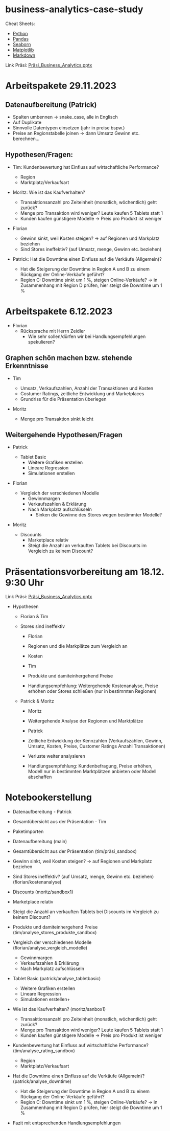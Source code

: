 # business-analytics-case-study

Cheat Sheets:

- [Python](https://github.com/FavioVazquez/ds-cheatsheets/blob/master/Python/Python_Crash_Course/Beginners-Python-Cheat-Sheet.pdfF)
- [Pandas](https://pandas.pydata.org/Pandas_Cheat_Sheet.pdf)
- [Seaborn](https://images.datacamp.com/image/upload/v1676302629/Marketing/Blog/Seaborn_Cheat_Sheet.pdf)
- [Matplotlib](https://matplotlib.org/cheatsheets/)
- [Markdown](https://github.com/adam-p/markdown-here/wiki/Markdown-Cheatsheet)

Link Präsi: [Präsi_Business_Analytics.pptx](https://fhbi-my.sharepoint.com/:p:/g/personal/tim_strulik_fhbi_onmicrosoft_com/EV1QVUrv73JBpa6JS5QQSeEBPm-4y6tKjFnK5epyjhhUjw?e=2MNd61)

# Arbeitspakete 29.11.2023

## Datenaufbereitung (Patrick)

- Spalten umbennen → snake_case, alle in Englisch
- Auf Duplikate
- Sinnvolle Datentypen einsetzen (jahr in preise bspw.)
- Preise an Regionstabelle joinen → dann Umsatz Gewinn etc. berechnen...

## Hypothesen/Fragen:

- Tim: Kundenbewertung hat Einfluss auf wirtschaftliche Performance?

  - Region
  - Marktplatz/Verkaufsart
- Moritz: Wie ist das Kaufverhalten?

  - Transaktionsanzahl pro Zeiteinheit (monatlich, wöchentlich) geht zurück?
  - Menge pro Transaktion wird weniger? Leute kaufen 5 Tablets statt 1
  - Kunden kaufen günstigere Modelle → Preis pro Produkt ist weniger
- Florian

  - Gewinn sinkt, weil Kosten steigen? → auf Regionen und Markplatz beziehen
  - Sind Stores ineffektiv? (auf Umsatz, menge, Gewinn etc. beziehen)
- Patrick: Hat die Downtime einen Einfluss auf die Verkäufe (Allgemein)?

  - Hat die Steigerung der Downtime in Region A und B zu einem Rückgang der Online-Verkäufe geführt?
  - Region C: Downtime sinkt um 1 %, steigen Online-Verkäufe? → in Zusammenhang mit Region D prüfen, hier steigt die Downtime um 1 %

# Arbeitspakete 6.12.2023

- Florian
  - Rücksprache mit Herrn Zeidler
    - Wie sehr sollen/dürfen wir bei Handlungsempfehlungen spekulieren?

## Graphen schön machen bzw. stehende Erkenntnisse

- Tim

  - Umsatz, Verkaufszahlen, Anzahl der Transaktionen und Kosten
  - Costumer Ratings, zeitliche Entwicklung und Marketplaces
  - Grundriss für die Präsentation überlegen
- Moritz

  - Menge pro Transaktion sinkt leicht

## Weitergehende Hypothesen/Fragen

- Patrick

  - Tablet Basic
    - Weitere Grafiken erstellen
    - Lineare Regression
    - Simulationen erstellen
- Florian

  - Vergleich der verschiedenen Modelle
    - Gewinnmargen
    - Verkaufszahlen & Erklärung
    - Nach Markplatz aufschlüsseln
      - Sinken die Gewinne des Stores wegen bestimmter Modelle?
- Moritz

  - Discounts
    - Marketplace relativ
    - Steigt die Anzahl an verkauften Tablets bei Discounts im Vergleich zu keinem Discount?

# Präsentationsvorbereitung am 18.12. 9:30 Uhr

Link Präsi: [Präsi_Business_Analytics.pptx](https://fhbi-my.sharepoint.com/:p:/g/personal/tim_strulik_fhbi_onmicrosoft_com/EV1QVUrv73JBpa6JS5QQSeEBPm-4y6tKjFnK5epyjhhUjw?e=2MNd61)

- Hypothesen

  - Florian & Tim
  - Stores sind ineffektiv
    - Florian
    - Regionen und die Markplätze zum Vergleich an
    - Kosten

    - Tim
    - Produkte und damiteinhergehend Preise

    - Handlungsempfehlung: Weitergehende Kostenanalyse, Preise erhöhen oder Stores schließen (nur in bestimmten Regionen)

  - Patrick & Moritz
    - Moritz
    - Weitergehende Analyse der Regionen und Marktplätze

    - Patrick
    - Zeitliche Entwicklung der Kennzahlen (Verkaufszahlen, Gewinn, Umsatz, Kosten, Preise, Customer Ratings Anzahl Transaktionen)
    - Verluste weiter analysieren

    - Handlungsempfehlung: Kundenbefragung, Preise erhöhen, Modell nur in bestimmten Marktplätzen anbieten oder Modell abschaffen

# Notebookerstellung

- Datenaufbereitung - Patrick
- Gesamtübersicht aus der Präsentation - Tim

- Paketimporten
- Datenaufbereitung (main)
- Gesamtübersicht aus der Präsentation (tim/präsi_sandbox)

- Gewinn sinkt, weil Kosten steigen? → auf Regionen und Markplatz beziehen
- Sind Stores ineffektiv? (auf Umsatz, menge, Gewinn etc. beziehen) (florian/kostenanalyse)
- Discounts (moritz/sandbox1)
- Marketplace relativ
- Steigt die Anzahl an verkauften Tablets bei Discounts im Vergleich zu keinem Discount?
- Produkte und damiteinhergehend Preise (tim/analyse_stores_produkte_sandbox)

- Vergleich der verschiedenen Modelle (florian/analyse_vergleich_modelle)
  - Gewinnmargen
  - Verkaufszahlen & Erklärung
  -  Nach Markplatz aufschlüsseln
- Tablet Basic (patrick/analyse_tabletbasic)
  - Weitere Grafiken erstellen
  - Lineare Regression
  - Simulationen erstellen+
- Wie ist das Kaufverhalten? (moritz/sanbox1)
  - Transaktionsanzahl pro Zeiteinheit (monatlich, wöchentlich) geht zurück?
  - Menge pro Transaktion wird weniger? Leute kaufen 5 Tablets statt 1
  - Kunden kaufen günstigere Modelle → Preis pro Produkt ist weniger

- Kundenbewertung hat Einfluss auf wirtschaftliche Performance? (tim/analyse_rating_sandbox)
  - Region
  - Marktplatz/Verkaufsart

- Hat die Downtime einen Einfluss auf die Verkäufe (Allgemein)? (patrick/analyse_downtime)
  - Hat die Steigerung der Downtime in Region A und B zu einem Rückgang der Online-Verkäufe geführt?
  - Region C: Downtime sinkt um 1 %, steigen Online-Verkäufe? → in Zusammenhang mit Region D prüfen, hier steigt die Downtime um 1 %

- Fazit mit entsprechenden Handlungsempfehlungen